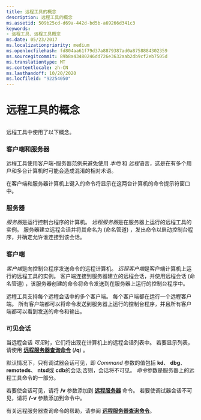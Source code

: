 ```yaml
---
title: 远程工具的概念
description: 远程工具的概念
ms.assetid: 509b25cd-d69a-442d-bd5b-a69266d341c3
keywords:
- 远程工具、远程工具概念
ms.date: 05/23/2017
ms.localizationpriority: medium
ms.openlocfilehash: fd804aa61f79d37a8879387ad0a8758884302359
ms.sourcegitcommit: 89b8a43480246dd726e3632aab2db9cf2eb7505d
ms.translationtype: MT
ms.contentlocale: zh-CN
ms.lasthandoff: 10/20/2020
ms.locfileid: "92254050"
---
```

# <a name="remote-tool-concepts"></a>远程工具的概念


## <span id="ddk_remote_tool_concepts_dtools"></span><span id="DDK_REMOTE_TOOL_CONCEPTS_DTOOLS"></span>


远程工具中使用了以下概念。

### <a name="span-idclient_and_serverspanspan-idclient_and_serverspanclient-and-server"></a><span id="client_and_server"></span><span id="CLIENT_AND_SERVER"></span>客户端和服务器

远程工具使用客户端-服务器范例来避免使用 *本地* 和 *远程*语言，这是在有多个用户和多台计算机时可能会造成混淆的相对术语。

在客户端和服务器计算机上键入的命令将显示在这两台计算机的命令提示符窗口中。

### <a name="span-idthe_serverspanspan-idthe_serverspanthe-server"></a><span id="the_server"></span><span id="THE_SERVER"></span>服务器

*服务器*是运行控制台程序的计算机。 *远程服务器*是在服务器上运行的远程工具的实例。 服务器建立远程会话并将其命名为 (命名管道) ，发出命令以启动控制台程序，并确定允许谁连接到该会话。

### <a name="span-idthe_clientspanspan-idthe_clientspanthe-client"></a><span id="the_client"></span><span id="THE_CLIENT"></span>客户端

*客户端*是向控制台程序发送命令的远程计算机。 *远程客户端*是客户端计算机上运行的远程工具的实例。 客户端连接到服务器建立的远程会话，并使用远程会话 (命名管道) ，该服务器创建的命令将命令发送到在服务器上运行的控制台程序中。

远程工具支持每个远程会话中的多个客户端。 每个客户端都在运行一个远程客户端。 所有客户端都可以将命令发送到服务器上运行的控制台程序，并且所有客户端都可以看到发送的命令和输出。

### <a name="span-idvisible-sessionspanspan-idvisible_sessionspanvisible-session"></a><span id="visible-session"></span><span id="VISIBLE_SESSION"></span>可见会话

当远程会话 *可见*时，它们将出现在计算机上的远程会话列表中。 若要显示列表，请使用 [**远程服务器查询命令**](remote-server-query-command.md) (**/q**) 。

默认情况下，只有调试器会话可见，即 *Command* 参数的值包括 **kd**、 **dbg**、 **remoteds**、 **ntsd**或 **cdb**的会话;否则，会话将不可见。 *命令*参数是服务器上的远程工具命令的一部分。

若要使会话可见，请将 **/v** 参数添加到 [**远程服务器**](remote-server-syntax.md) 命令。 若要使调试器会话不可见，请将 **/-v** 参数添加到命令中。

有关远程服务器查询命令的帮助，请参阅 [**远程服务器查询命令**](remote-server-query-command.md)。

 

 





